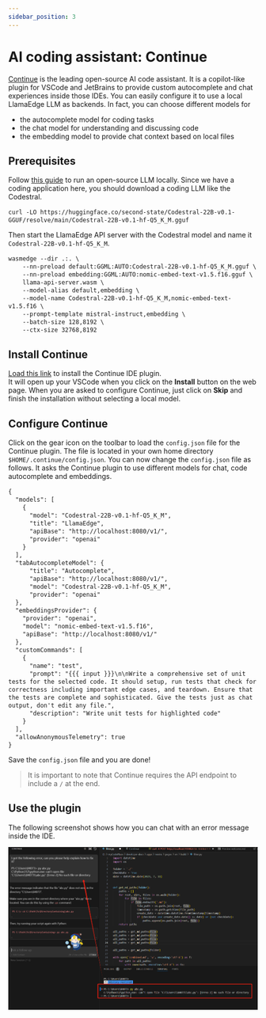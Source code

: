 ```yaml
---
sidebar_position: 3
---
```


# AI coding assistant: Continue

[Continue](https://github.com/continuedev/continue) is the leading open-source AI code assistant.
It is a copilot-like plugin for VSCode and JetBrains to provide custom autocomplete and chat experiences inside 
those IDEs. You can easily configure it to use a local LlamaEdge LLM as backends. In fact, you can choose different models for

* the autocomplete model for coding tasks
* the chat model for understanding and discussing code
* the embedding model to provide chat context based on local files

## Prerequisites

Follow [this guide](./intro.md) to run an open-source LLM locally.
Since we have a coding application here, you should download a coding LLM like the Codestral.

```
curl -LO https://huggingface.co/second-state/Codestral-22B-v0.1-GGUF/resolve/main/Codestral-22B-v0.1-hf-Q5_K_M.gguf
```

Then start the LlamaEdge API server with the Codestral model and name it `Codestral-22B-v0.1-hf-Q5_K_M`.

```
wasmedge --dir .:. \
    --nn-preload default:GGML:AUTO:Codestral-22B-v0.1-hf-Q5_K_M.gguf \
    --nn-preload embedding:GGML:AUTO:nomic-embed-text-v1.5.f16.gguf \
    llama-api-server.wasm \
    --model-alias default,embedding \
    --model-name Codestral-22B-v0.1-hf-Q5_K_M,nomic-embed-text-v1.5.f16 \
    --prompt-template mistral-instruct,embedding \
    --batch-size 128,8192 \
    --ctx-size 32768,8192
```

## Install Continue

[Load this link](https://marketplace.visualstudio.com/items?itemName=Continue.continue) to install the Continue IDE plugin.  
It will open up your VSCode when you click on the **Install** button on the web page. When you are
asked to configure Continue, just click on **Skip** and finish the installation without selecting a local model.

## Configure Continue

Click on the gear icon on the toolbar to load the `config.json` file for the Continue plugin. The file is located
in your own home directory `$HOME/.continue/config.json`.
You can now change the `config.json` file as follows. 
It asks the Continue plugin to use different models for 
chat, code autocomplete and embeddings.

```
{
  "models": [
    {
      "model": "Codestral-22B-v0.1-hf-Q5_K_M",
      "title": "LlamaEdge",
      "apiBase": "http://localhost:8080/v1/",
      "provider": "openai"
    }
  ],
  "tabAutocompleteModel": {
      "title": "Autocomplete",
      "apiBase": "http://localhost:8080/v1/",
      "model": "Codestral-22B-v0.1-hf-Q5_K_M",
      "provider": "openai"
  },
  "embeddingsProvider": {
    "provider": "openai",
    "model": "nomic-embed-text-v1.5.f16",
    "apiBase": "http://localhost:8080/v1/"
  },
  "customCommands": [
    {
      "name": "test",
      "prompt": "{{{ input }}}\n\nWrite a comprehensive set of unit tests for the selected code. It should setup, run tests that check for correctness including important edge cases, and teardown. Ensure that the tests are complete and sophisticated. Give the tests just as chat output, don't edit any file.",
      "description": "Write unit tests for highlighted code"
    }
  ],
  "allowAnonymousTelemetry": true
}
```

Save the `config.json` file and you are done!

> It is important to note that Continue requires the API endpoint to include a `/` at the end.

## Use the plugin

The following screenshot shows how you can chat with an error message
inside the IDE.

![](continue-01.png)



